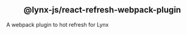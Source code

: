 <h2 align="center">@lynx-js/react-refresh-webpack-plugin</h2>

A webpack plugin to hot refresh for Lynx
